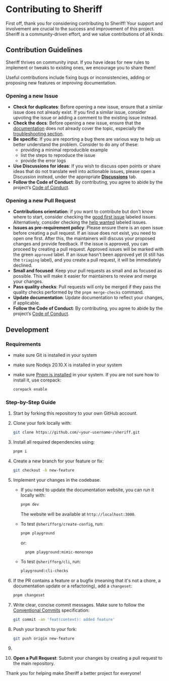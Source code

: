 # Contributing to Sheriff

First off, thank you for considering contributing to Sheriff! Your support and involvement are crucial to the success and improvement of this project. Sheriff is a community-driven effort, and we value contributions of all kinds.

## Contribution Guidelines

Sheriff thrives on community input. If you have ideas for new rules to implement or tweaks to existing ones, we encourage you to share them!

Useful contributions include fixing bugs or inconsistencies, adding or proposing new features or improving documentation.

### Opening a new Issue

- **Check for duplicates**: Before opening a new issue, ensure that a similar issue does not already exist. If you find a similar issue, consider upvoting the issue or adding a comment to the existing issue instead.
- **Check the docs**: Before opening a new issue, ensure that the [documentation](https://www.eslint-config-sheriff.dev/) does not already cover the topic, especially the [troubleshooting section](https://www.eslint-config-sheriff.dev/docs/troubleshooting).
- **Be specific**: If you are reporting a bug there are various way to help us better understand the problem. Consider to do any of these:
  - providing a minimal reproducible example
  - list the steps to reproduce the issue
  - provide the error logs
- **Use Discussions for ideas**: If you wish to discuss open points or share ideas that do not translate well into actionable issues, please open a Discussion instead, under the appropriate **[Discussions](https://github.com/AndreaPontrandolfo/sheriff/discussions)** tab.
- **Follow the Code of Conduct**: By contributing, you agree to abide by the project’s [Code of Conduct](./CODE_OF_CONDUCT.md).

### Opening a new Pull Request

- **Contributions orientation**: if you want to contribute but don't know where to start, consider checking the [good first issue](https://github.com/AndreaPontrandolfo/sheriff/issues?q=is%3Aissue+is%3Aopen+label%3A%22good+first+issue%22) labeled issues. Alternatively, consider checking the [help wanted](https://github.com/AndreaPontrandolfo/sheriff/issues?q=is%3Aissue+is%3Aopen+label%3A%22help+wanted%22) labeled issues.
- **Issues as pre-requirement policy**: Please ensure there is an open issue before creating a pull request. If an issue does not exist, you need to open one first. After this, the maintainers will discuss your proposed changes and provide feedback. If the issue is approved, you can proceed by creating a pull request. Approved issues will be marked with the green `approved` label. If an issue hasn't been approved yet (it still has the `triaging` label), and you create a pull request, it will be immediately declined.
- **Small and focused**: Keep your pull requests as small and as focused as possible. This will make it easier for maintainers to review and merge your changes.
- **Pass quality checks**: Pull requests will only be merged if they pass the quality checks performed by the `pnpm merge-checks` command.
- **Update documentation**: Update documentation to reflect your changes, if applicable.
- **Follow the Code of Conduct**: By contributing, you agree to abide by the project’s [Code of Conduct](./CODE_OF_CONDUCT.md).

## Development

### Requirements

- make sure Git is installed in your system
- make sure Nodejs 20.10.X is installed in your system
- make sure [Pnpm is installed](https://pnpm.io/installation) in your system. If you are not sure how to install it, use corepack:

  ```bash
  corepack enable
  ```

### Step-by-Step Guide

1. Start by forking this repository to your own GitHub account.
2. Clone your fork locally with:

   ```bash
   git clone https://github.com/<your-username>/sheriff.git
   ```

3. Install all required dependencies using:

   ```bash
   pnpm i
   ```

4. Create a new branch for your feature or fix:

   ```bash
   git checkout -b new-feature
   ```

5. Implement your changes in the codebase.

   - If you need to update the documentation website, you can run it locally with:

     ```bash
     pnpm dev
     ```

     The website will be available at `http://localhost:3000`.

   - To test `@sherifforg/create-config`, run:

     ```bash
     pnpm playground
     ```

     or:

     ```bash
       pnpm playground:mimic-monorepo
     ```

   - To test `@sherifforg/cli`, run:

     ```bash
     playground:cli-checks
     ```

6. If the PR contains a feature or a bugfix (meaning that it's not a chore, a documentation update or a refactoring), add a `changeset`:

   ```bash
   pnpm changeset
   ```

7. Write clear, concise commit messages. Make sure to follow the [Conventional Commits](https://www.conventionalcommits.org/en/v1.0.0/) specification:

   ```bash
   git commit -am 'feat(context): added feature'
   ```

8. Push your branch to your fork:

   ```bash
   git push origin new-feature
   ```

9.

10. **Open a Pull Request**: Submit your changes by creating a pull request to the main repository.

Thank you for helping make Sheriff a better project for everyone!
